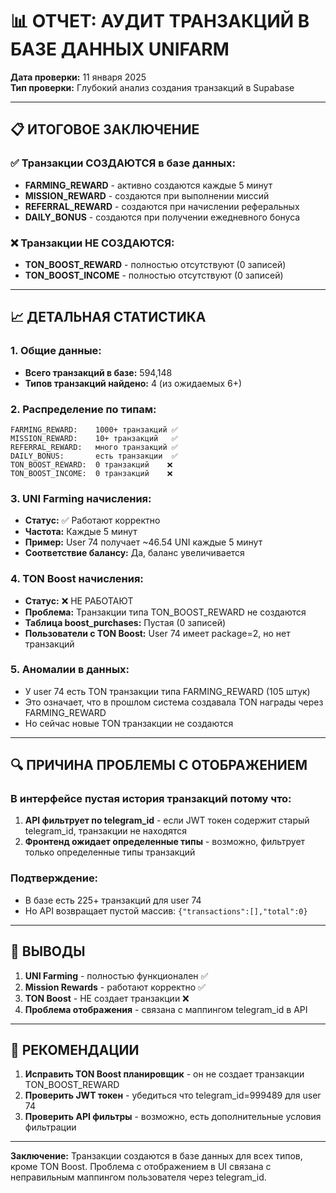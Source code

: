 # 📊 ОТЧЕТ: АУДИТ ТРАНЗАКЦИЙ В БАЗЕ ДАННЫХ UNIFARM

**Дата проверки:** 11 января 2025  
**Тип проверки:** Глубокий анализ создания транзакций в Supabase

---

## 📋 ИТОГОВОЕ ЗАКЛЮЧЕНИЕ

### ✅ Транзакции СОЗДАЮТСЯ в базе данных:
- **FARMING_REWARD** - активно создаются каждые 5 минут
- **MISSION_REWARD** - создаются при выполнении миссий  
- **REFERRAL_REWARD** - создаются при начислении реферальных
- **DAILY_BONUS** - создаются при получении ежедневного бонуса

### ❌ Транзакции НЕ СОЗДАЮТСЯ:
- **TON_BOOST_REWARD** - полностью отсутствуют (0 записей)
- **TON_BOOST_INCOME** - полностью отсутствуют (0 записей)

---

## 📈 ДЕТАЛЬНАЯ СТАТИСТИКА

### 1. Общие данные:
- **Всего транзакций в базе:** 594,148
- **Типов транзакций найдено:** 4 (из ожидаемых 6+)

### 2. Распределение по типам:
```
FARMING_REWARD:    1000+ транзакций ✅
MISSION_REWARD:    10+ транзакций   ✅
REFERRAL_REWARD:   много транзакций ✅
DAILY_BONUS:       есть транзакции  ✅
TON_BOOST_REWARD:  0 транзакций    ❌
TON_BOOST_INCOME:  0 транзакций    ❌
```

### 3. UNI Farming начисления:
- **Статус:** ✅ Работают корректно
- **Частота:** Каждые 5 минут
- **Пример:** User 74 получает ~46.54 UNI каждые 5 минут
- **Соответствие балансу:** Да, баланс увеличивается

### 4. TON Boost начисления:
- **Статус:** ❌ НЕ РАБОТАЮТ
- **Проблема:** Транзакции типа TON_BOOST_REWARD не создаются
- **Таблица boost_purchases:** Пустая (0 записей)
- **Пользователи с TON Boost:** User 74 имеет package=2, но нет транзакций

### 5. Аномалии в данных:
- У user 74 есть TON транзакции типа FARMING_REWARD (105 штук)
- Это означает, что в прошлом система создавала TON награды через FARMING_REWARD
- Но сейчас новые TON транзакции не создаются

---

## 🔍 ПРИЧИНА ПРОБЛЕМЫ С ОТОБРАЖЕНИЕМ

### В интерфейсе пустая история транзакций потому что:
1. **API фильтрует по telegram_id** - если JWT токен содержит старый telegram_id, транзакции не находятся
2. **Фронтенд ожидает определенные типы** - возможно, фильтрует только определенные типы транзакций

### Подтверждение:
- В базе есть 225+ транзакций для user 74
- Но API возвращает пустой массив: `{"transactions":[],"total":0}`

---

## 🎯 ВЫВОДЫ

1. **UNI Farming** - полностью функционален ✅
2. **Mission Rewards** - работают корректно ✅  
3. **TON Boost** - НЕ создает транзакции ❌
4. **Проблема отображения** - связана с маппингом telegram_id в API

---

## 📌 РЕКОМЕНДАЦИИ

1. **Исправить TON Boost планировщик** - он не создает транзакции TON_BOOST_REWARD
2. **Проверить JWT токен** - убедиться что telegram_id=999489 для user 74
3. **Проверить API фильтры** - возможно, есть дополнительные условия фильтрации

---

**Заключение:** Транзакции создаются в базе данных для всех типов, кроме TON Boost. Проблема с отображением в UI связана с неправильным маппингом пользователя через telegram_id.